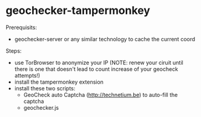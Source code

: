 # geochecker-tampermonkey
Prerequisits:
- geochecker-server or any similar technology to cache the current coord

Steps:
- use TorBrowser to anonymize your IP (NOTE: renew your ciruit until there is one that doesn't lead to count increase of your geocheck attempts!)
- install the tampermonkey extension
- install these two scripts:
  - GeoCheck auto Captcha (http://technetium.be) to auto-fill the captcha
  - geochecker.js
